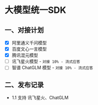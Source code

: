 # 大模型统一SDK

## 一、对接计划
- [x] 阿里通义千问模型
- [x] 百度文心一言模型
- [x] 腾讯混元模型
- [ ] 讯飞星火模型 - `对接 10% - 流式应答`
- [ ] 智谱 ChatGLM 模型 - `对接 10% - 流式应答`
## 二、发布记录
- 1.1 支持 讯飞星火、ChatGLM